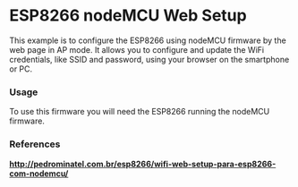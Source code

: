 # ESP8266 nodeMCU Web Setup


This example is to configure the ESP8266 using nodeMCU firmware by the web page in AP mode. It allows you to configure and update the WiFi credentials, like SSID and password, using your browser on the smartphone or PC. 

### Usage

To use this firmware you will need the ESP8266 running the nodeMCU firmware.


### References

**http://pedrominatel.com.br/esp8266/wifi-web-setup-para-esp8266-com-nodemcu/**
